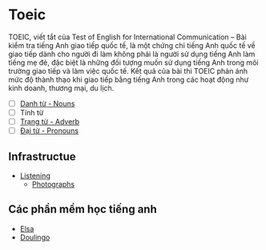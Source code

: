 # Toeic

TOEIC, viết tắt của Test of English for International Communication – Bài kiểm tra tiếng Anh giao tiếp quốc tế, là một chứng chỉ tiếng Anh quốc tế về giao tiếp dành cho người đi làm không phải là người sử dụng tiếng Anh làm tiếng mẹ đẻ, đặc biệt là những đối tượng muốn sử dụng tiếng Anh trong môi trường giao tiếp và làm việc quốc tế. Kết quả của bài thi TOEIC phản ánh mức độ thành thạo khi giao tiếp bằng tiếng Anh trong các hoạt động như kinh doanh, thương mại, du lịch.

- [ ] [Danh từ - Nouns](Nouns.md)
- [ ] Tính từ
- [ ] [Trạng từ - Adverb](Adverb.md)
- [ ] [Đại từ - Pronouns](pronouns.md)

## Infrastructue

- [Listening](listening)
  - [Photographs](photographs.md)

## Các phần mềm học tiếng anh

- [Elsa](https://elsaspeak.com)
- [Doulingo](https://www.duolingo.com/)
